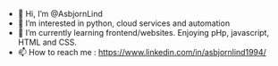 - 👋 Hi, I’m @AsbjornLind
- 👀 I’m interested in python, cloud services and automation
- 🌱 I’m currently learning frontend/websites. Enjoying pHp, javascript, HTML and CSS. 
- 📫 How to reach me : https://www.linkedin.com/in/asbjornlind1994/


